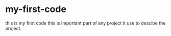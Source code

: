 # my-first-code
this is my first code this is important part of any project it use to descibe the project.
